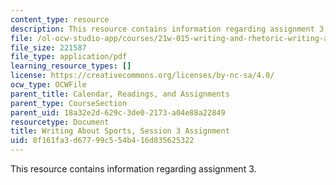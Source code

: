 ```yaml
---
content_type: resource
description: This resource contains information regarding assignment 3.
file: /ol-ocw-studio-app/courses/21w-015-writing-and-rhetoric-writing-about-sports-fall-2013/8f161fa3d67799c554b416d835625322_MIT21W_015F13_Assignment3.pdf
file_size: 221587
file_type: application/pdf
learning_resource_types: []
license: https://creativecommons.org/licenses/by-nc-sa/4.0/
ocw_type: OCWFile
parent_title: Calendar, Readings, and Assignments
parent_type: CourseSection
parent_uid: 18a32e2d-629c-3de0-2173-a04e88a22849
resourcetype: Document
title: Writing About Sports, Session 3 Assignment
uid: 8f161fa3-d677-99c5-54b4-16d835625322
---
```

This resource contains information regarding assignment 3.
